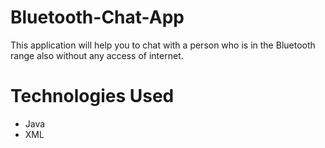 # Bluetooth-Chat-App

<p>This application will help you to chat with a person who is in the Bluetooth range also without any access of internet.</p>

<h1>Technologies Used</h1>
<ul>
<li>Java</li>
<li>XML</li>
</ul>

